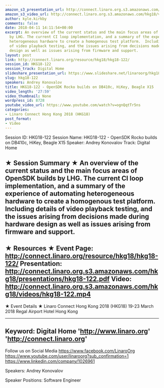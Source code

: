 ```yaml
---
amazon_s3_presentation_url: http://connect.linaro.org.s3.amazonaws.com/hkg18/presentations/hkg18-122.pdf
amazon_s3_video_url: http://connect.linaro.org.s3.amazonaws.com/hkg18/videos/hkg18-122.mp4
author: kyle.kirkby
comments: false
date: 2018-04-11 14:11:54+00:00
excerpt: An overview of the current status and the main focus areas of OpenSDK builds
  by LHG. The current CI loop implementation, and a summary of the experience of automating
  heterogeneous hardware to create a homogenous test platform.  Including details
  of video playback testing, and the issues arising from decisions made during hardware
  design as well as issues arising from firmware and support.
layout: post
link: http://connect.linaro.org/resource/hkg18/hkg18-122/
session_id: HKG18-122
session_track: Digital Home
slideshare_presentation_url: https://www.slideshare.net/linaroorg/hkg18122-opensdk-rocko-builds-on-db410c-hikey-beagle-x15
slug: hkg18-122
speakers: Andrey Konovalov
title: HKG18-122 - OpenSDK Rocko builds on DB410c, HiKey, Beagle X15
video_length: '27:59'
video_thumbnail: None
wordpress_id: 8728
youtube_video_url: https://www.youtube.com/watch?v=ognQqtTr5ns
categories:
- Linaro Connect Hong Kong 2018 (HKG18)
post_format:
- Video
---
```


Session ID: HKG18-122
Session Name: HKG18-122 - OpenSDK Rocko builds on DB410c, HiKey, Beagle X15
Speaker: Andrey Konovalov
Track: Digital Home


★ Session Summary ★
An overview of the current status and the main focus areas of OpenSDK builds by LHG. The current CI loop implementation, and a summary of the experience of automating heterogeneous hardware to create a homogenous test platform.  Including details of video playback testing, and the issues arising from decisions made during hardware design as well as issues arising from firmware and support.
---------------------------------------------------
★ Resources ★
Event Page: http://connect.linaro.org/resource/hkg18/hkg18-122/
Presentation: http://connect.linaro.org.s3.amazonaws.com/hkg18/presentations/hkg18-122.pdf
Video: http://connect.linaro.org.s3.amazonaws.com/hkg18/videos/hkg18-122.mp4
 ---------------------------------------------------
★ Event Details ★
Linaro Connect Hong Kong 2018 (HKG18)
19-23 March 2018 
Regal Airport Hotel Hong Kong

---------------------------------------------------
Keyword: Digital Home
'http://www.linaro.org'
'http://connect.linaro.org'
---------------------------------------------------
Follow us on Social Media
https://www.facebook.com/LinaroOrg
https://www.youtube.com/user/linaroorg?sub_confirmation=1
https://www.linkedin.com/company/1026961

Speakers: Andrey Konovalov

Speaker Positions: Software Engineer


